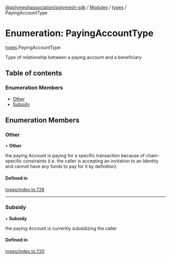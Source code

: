 [@polymeshassociation/polymesh-sdk](../README.md) / [Modules](../modules.md) / [types](../modules/types.md) / PayingAccountType

# Enumeration: PayingAccountType

[types](../modules/types.md).PayingAccountType

Type of relationship between a paying account and a beneficiary

## Table of contents

### Enumeration Members

- [Other](types.PayingAccountType.md#other)
- [Subsidy](types.PayingAccountType.md#subsidy)

## Enumeration Members

### Other

• **Other**

the paying Account is paying for a specific transaction because of
  chain-specific constraints (i.e. the caller is accepting an invitation to an Identity
  and cannot have any funds to pay for it by definition)

#### Defined in

[types/index.ts:726](https://github.com/PolymathNetwork/polymesh-sdk/blob/31dfa0dc/src/types/index.ts#L726)

___

### Subsidy

• **Subsidy**

the paying Account is currently subsidizing the caller

#### Defined in

[types/index.ts:720](https://github.com/PolymathNetwork/polymesh-sdk/blob/31dfa0dc/src/types/index.ts#L720)
